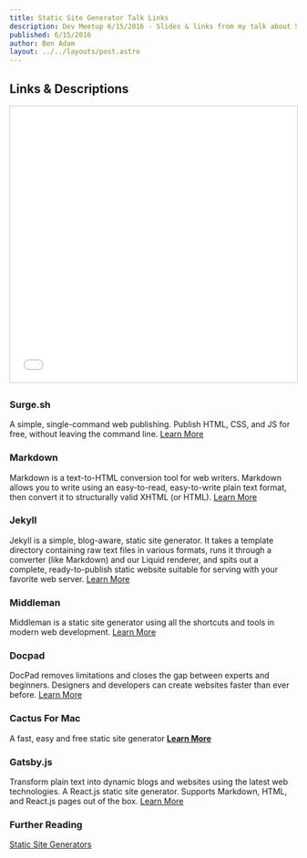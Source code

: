 ```yaml
---
title: Static Site Generator Talk Links
description: Dev Meetup 6/15/2016 - Slides & links from my talk about Static Site Generators.
published: 6/15/2016
author: Ben Adam
layout: ../../layouts/post.astro
---
```


## Links & Descriptions

<iframe src="//www.slideshare.net/slideshow/embed_code/key/CV1hZBHTeNpIQD" width="100%" height="485" frameborder="0" marginwidth="0" marginheight="0" scrolling="no" style="border:1px solid #CCC; border-width:1px; margin-bottom:5px; max-width: 100%;" allowfullscreen> </iframe>

<div class='mb-12' />

### Surge.sh

A simple, single-command web publishing. Publish HTML, CSS, and JS for free, without leaving the command line.
[Learn More](http://surge.sh "Surge")

### Markdown

Markdown is a text-to-HTML conversion tool for web writers. Markdown allows you to write using an easy-to-read, easy-to-write plain text format, then convert it to structurally valid XHTML (or HTML).
[Learn More](https://daringfireball.net/projects/markdown/ "Markdown")

### Jekyll

Jekyll is a simple, blog-aware, static site generator. It takes a template directory containing raw text files in various formats, runs it through a converter (like Markdown) and our Liquid renderer, and spits out a complete, ready-to-publish static website suitable for serving with your favorite web server.
[Learn More](https://jekyllrb.com/ "Jekyll")

### Middleman

Middleman is a static site generator using all the shortcuts and tools in modern web development.
[Learn More](https://middlemanapp.com/ "Middleman")

### Docpad

DocPad removes limitations and closes the gap between experts and beginners. Designers and developers can create websites faster than ever before.
[Learn More](http://docpad.org "Docpad")

### Cactus For Mac

A fast, easy and free static site generator
**[Learn More](http://cactusformac.com/ "Cactus For Mac")**

### Gatsby.js

Transform plain text into dynamic blogs and websites using the latest web technologies. A React.js static site generator. Supports Markdown, HTML, and React.js pages out of the box.
[Learn More](https://github.com/gatsbyjs/gatsby "Gatsby")

### Further Reading

[Static Site Generators](https://davidwalsh.name/introduction-static-site-generators "SSG")
